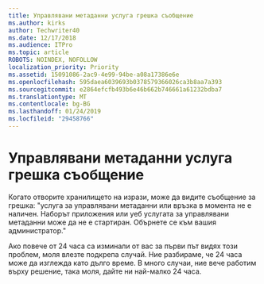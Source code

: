 ```yaml
---
title: Управлявани метаданни услуга грешка съобщение
ms.author: kirks
author: Techwriter40
ms.date: 12/17/2018
ms.audience: ITPro
ms.topic: article
ROBOTS: NOINDEX, NOFOLLOW
localization_priority: Priority
ms.assetid: 15091086-2ac9-4e99-94be-a08a17386e6e
ms.openlocfilehash: 595daea6039693b0378579366026ca3b8aa7a393
ms.sourcegitcommit: e2864efcfb493b6e46b662b746661a61232bdba7
ms.translationtype: MT
ms.contentlocale: bg-BG
ms.lasthandoff: 01/24/2019
ms.locfileid: "29458766"
---
```

# <a name="managed-metadata-service-error-message"></a>Управлявани метаданни услуга грешка съобщение

Когато отворите хранилището на изрази, може да видите съобщение за грешка: "услуга за управлявани метаданни или връзка в момента не е наличен. Наборът приложения или уеб услугата за управлявани метаданни може да не е стартиран. Обърнете се към вашия администратор."
  
Ако повече от 24 часа са изминали от вас за първи път видях този проблем, моля влезте подкрепа случай. Ние разбираме, че 24 часа може да изглежда като дълго време. В много случаи, ние вече работим върху решение, така моля, дайте ни най-малко 24 часа.
  

